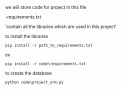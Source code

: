 we will store code for project in this file

-requirements.txt

'contain all the libraries which are used in this project'

to install the libraries 
```
pip install -r path_to_requirements.txt
```
ex
```
pip install -r code\requirements.txt
```
to create the database
```
python code\project_orm.py
```